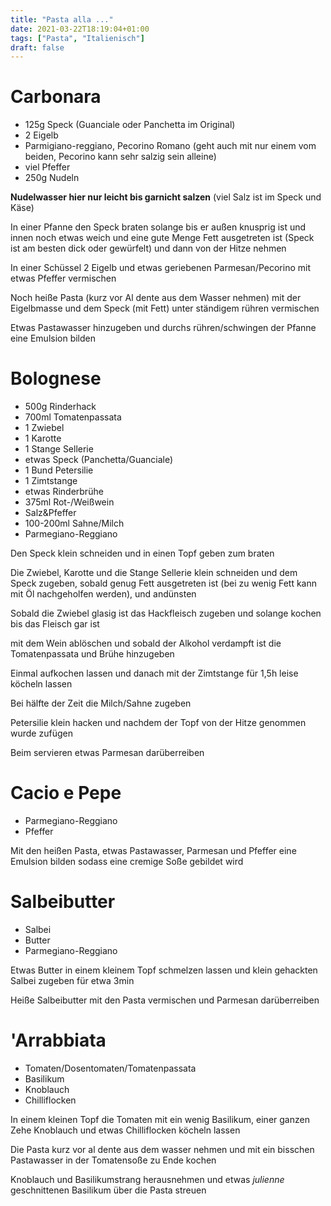 ```yaml
---
title: "Pasta alla ..."
date: 2021-03-22T18:19:04+01:00
tags: ["Pasta", "Italienisch"]
draft: false
---
```


Carbonara
============ 

- 125g Speck (Guanciale oder Panchetta im Original)
- 2 Eigelb
- Parmigiano-reggiano, Pecorino Romano (geht auch mit nur einem vom beiden, Pecorino kann sehr salzig sein alleine)
- viel Pfeffer
- 250g Nudeln

**Nudelwasser hier nur leicht bis garnicht salzen** (viel Salz ist im Speck und Käse)

In einer Pfanne den Speck braten solange bis er außen knusprig ist und innen noch etwas weich und eine gute Menge Fett ausgetreten ist (Speck ist am besten dick oder gewürfelt) und dann von der Hitze nehmen

In einer Schüssel 2 Eigelb und etwas geriebenen Parmesan/Pecorino mit etwas Pfeffer vermischen

Noch heiße Pasta (kurz vor Al dente aus dem Wasser nehmen) mit der Eigelbmasse und dem Speck (mit Fett) unter ständigem rühren vermischen

Etwas Pastawasser hinzugeben und durchs rühren/schwingen der Pfanne eine Emulsion bilden

Bolognese
============ 

- 500g Rinderhack
- 700ml Tomatenpassata
- 1 Zwiebel
- 1 Karotte
- 1 Stange Sellerie
- etwas Speck (Panchetta/Guanciale)
- 1 Bund Petersilie
- 1 Zimtstange
- etwas Rinderbrühe
- 375ml Rot-/Weißwein
- Salz&Pfeffer
- 100-200ml Sahne/Milch
- Parmegiano-Reggiano

Den Speck klein schneiden und in einen Topf geben zum braten

Die Zwiebel, Karotte und die Stange Sellerie klein schneiden und dem Speck zugeben, sobald genug Fett ausgetreten ist (bei zu wenig Fett kann mit Öl nachgeholfen werden), und andünsten

Sobald die Zwiebel glasig ist das Hackfleisch zugeben und solange kochen bis das Fleisch gar ist

mit dem Wein ablöschen und sobald der Alkohol verdampft ist die Tomatenpassata und Brühe hinzugeben

Einmal aufkochen lassen und danach mit der Zimtstange für 1,5h leise köcheln lassen

Bei hälfte der Zeit die Milch/Sahne zugeben

Petersilie klein hacken und nachdem der Topf von der Hitze genommen wurde zufügen

Beim servieren etwas Parmesan darüberreiben
 

Cacio e Pepe
============
 
- Parmegiano-Reggiano
- Pfeffer

Mit den heißen Pasta, etwas Pastawasser, Parmesan und Pfeffer eine Emulsion bilden sodass eine cremige Soße gebildet wird


Salbeibutter
============
 
- Salbei
- Butter
- Parmegiano-Reggiano

Etwas Butter in einem kleinem Topf schmelzen lassen und klein gehackten Salbei zugeben für etwa 3min

Heiße Salbeibutter mit den Pasta vermischen und Parmesan darüberreiben

'Arrabbiata
============
 
- Tomaten/Dosentomaten/Tomatenpassata
- Basilikum
- Knoblauch
- Chilliflocken

In einem kleinen Topf die Tomaten mit ein wenig Basilikum, einer ganzen Zehe Knoblauch und etwas Chilliflocken köcheln lassen

Die Pasta kurz vor al dente aus dem wasser nehmen und mit ein bisschen Pastawasser in der Tomatensoße zu Ende kochen

Knoblauch und Basilikumstrang herausnehmen und etwas *julienne* geschnittenen Basilikum über die Pasta streuen
